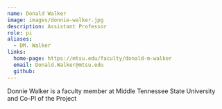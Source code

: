 ```yaml
---
name: Donald Walker
image: images/donnie-walker.jpg
description: Assistant Professor
role: pi
aliases:
  - DM. Walker
links:
  home-page: https://mtsu.edu/faculty/donald-m-walker
  email: Donald.Walker@mtsu.edu
  github: 
---
```


Donnie Walker is a faculty member at Middle Tennessee State University and Co-PI of the Project
